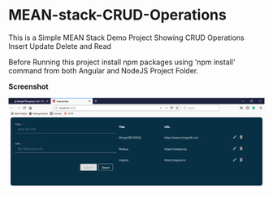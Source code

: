 # MEAN-stack-CRUD-Operations
This is a Simple MEAN Stack Demo Project Showing CRUD Operations Insert Update Delete and Read

Before Running this project install npm packages using 'npm install' command from both Angular and NodeJS Project Folder.

**Screenshot**

![Alt Text](https://raw.githubusercontent.com/aj-bhagat/MEAN-stack-CRUD-Operations/master/AngularApp/src/assets/Screenshot.PNG)
